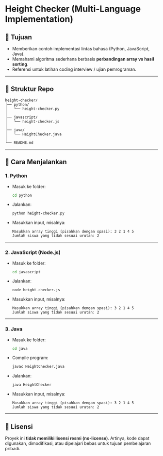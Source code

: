 # Height Checker (Multi-Language Implementation)

## 🎯 Tujuan

- Memberikan contoh implementasi lintas bahasa (Python, JavaScript, Java).
- Memahami algoritma sederhana berbasis **perbandingan array vs hasil sorting**.
- Referensi untuk latihan coding interview / ujian pemrograman.

---

## 📂 Struktur Repo

```
height-checker/
│── python/
│   └── height-checker.py
│
│── javascript/
│   └── height-checker.js
│
│── java/
│   └── HeightChecker.java
│
└── README.md
```

---

## 🚀 Cara Menjalankan

### 1. Python
* Masuk ke folder:
    ```bash
    cd python
    ```

* Jalankan:
    ```bash
    python height-checker.py
    ```

* Masukkan input, misalnya:
    ```
    Masukkan array tinggi (pisahkan dengan spasi): 3 2 1 4 5
    Jumlah siswa yang tidak sesuai urutan: 2
    ```

---

### 2. JavaScript (Node.js)

* Masuk ke folder:
    ```bash
    cd javascript
    ```

* Jalankan:
    ```bash
    node height-checker.js
    ```

* Masukkan input, misalnya:
    ```
    Masukkan array tinggi (pisahkan dengan spasi): 3 2 1 4 5
    Jumlah siswa yang tidak sesuai urutan: 2
    ```

---

### 3. Java

* Masuk ke folder:
    ```bash
    cd java
    ```

* Compile program:
    ```bash
    javac HeightChecker.java
    ```

* Jalankan:
    ```bash
    java HeightChecker
    ```

* Masukkan input, misalnya:
    ```
    Masukkan array tinggi (pisahkan dengan spasi): 3 2 1 4 5
    Jumlah siswa yang tidak sesuai urutan: 2
    ```

---

## 📄 Lisensi

Proyek ini **tidak memiliki lisensi resmi (no-license)**.
Artinya, kode dapat digunakan, dimodifikasi, atau dipelajari bebas untuk tujuan pembelajaran pribadi.
